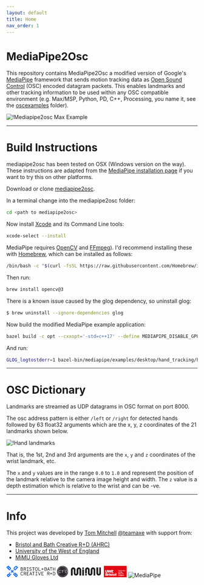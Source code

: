 ```yaml
---
layout: default
title: Home
nav_order: 1
---
```

# MediaPipe2Osc

This repository contains MediaPipe2Osc a modified version of Google's [MediaPipe](https://github.com/google/mediapipe) framework that sends motion tracking data as [Open Sound Control](https://en.wikipedia.org/wiki/Open_Sound_Control) (OSC) encoded datagram packets. This enables landmarks and other tracking information to be used within any OSC compatible environment (e.g. Max/MSP, Python, PD, C++, Processing, you name it, see the [oscexamples](oscexamples/) folder). 

![!Mediapipe2osc Max Example](docs/images/mediapipe2osc.gif)

---
# Build Instructions

mediapipe2osc has been tested on OSX (Windows version on the way). These instructions are adapted from the [MediaPipe installation page](https://google.github.io/mediapipe/getting_started/install.html) if you want to try this on other platforms.

Download or clone [mediapipe2osc](https://github.com/tommymitch/mediapipe2osc). 

In a terminal change into the mediapipe2osc folder:
```sh
cd <path to mediapipe2osc>
```
Now install [Xcode](https://developer.apple.com/xcode/) and its Command Line tools:

```sh
xcode-select --install
```

MediaPipe requires [OpenCV](https://opencv.org/) and [FFmpeg](https://www.ffmpeg.org/)). I'd recommend  installing these with [Homebrew](https://brew.sh/), which can be installed as follows:

```sh
/bin/bash -c "$(curl -fsSL https://raw.githubusercontent.com/Homebrew/install/HEAD/install.sh)"
```
Then run:

```sh
brew install opencv@3
```
There is a known issue caused by the glog dependency, so uninstall glog:

```sh
$ brew uninstall --ignore-dependencies glog
```
Now build the modified MediaPipe example application:
```sh
bazel build -c opt --cxxopt='-std=c++17' --define MEDIAPIPE_DISABLE_GPU=1 mediapipe/examples/desktop/hand_tracking:hand_tracking_cpu
```
And run:
```sh
GLOG_logtostderr=1 bazel-bin/mediapipe/examples/desktop/hand_tracking/hand_tracking_cpu   --calculator_graph_config_file=mediapipe/graphs/hand_tracking/hand_tracking_desktop_live.pbtxt
```

---
# OSC Dictionary

Landmarks are streamed as UDP datagrams in OSC format on port 8000. 

The osc address pattern is either `/left` or `/right` for detected hands followed by 63 float32 arguments which are the x, y, z coordinates of the 21 landmarks shown below. 

![!Hand landmarks](docs/images/mobile/hand_landmarks.png)

That is, the 1st, 2nd and 3rd arguments are the `x`, `y` and `z` coordinates of the wrist landmark, etc.

The `x` and `y` values are in the range `0.0` to `1.0` and represent the position of the landmark relative to the camera image height and width. The `z` value is a depth estimation which is relative to the wrist and can be -ve.

---
# Info
This project was developed by [Tom Mitchell](https://go.uwe.ac.uk/tom) [@teamaxe](https:twitter.com/teamaxe) with support from: 
- [Bristol and Bath Creative R+D (AHRC)](https://bristolbathcreative.org/)
- [University of the West of England](https://uwe.ac.uk)
- [MiMU Gloves Ltd](https://mimugloves.com/)

<img src="docs/images/bbcrd.png" alt="Bristol and Bath Creative R+D" height="30"/>
<img src="docs/images/ctl.png" alt="Creative Technologies Lab" height="30"/>
<img src="docs/images/mimu.png" alt="MiMU Gloves" height="30"/>
<img src="docs/images/uwe.png" alt="UWE, Bristol" height="30"/>
<img src="docs/images/mediapipe_small.png" alt="MediaPipe" height="30"/>

